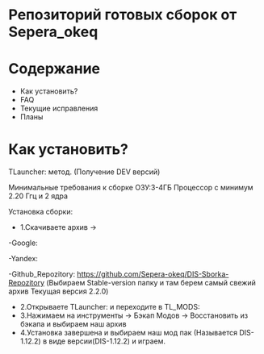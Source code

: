 # Репозиторий готовых сборок от Sepera_okeq


# Cодержание
* Как установить?
* FAQ 
* Текущие исправления
* Планы

# Как установить?
TLauncher: метод. (Получение DEV версий)

 Минимальные требования к сборке
   ОЗУ:3-4ГБ
   Процессор с минимум 2.20 Ггц и 2 ядра

Установка сборки:
- 1.Скачиваете архив -> 

-Google:

-Yandex:

-Github_Repozitory: https://github.com/Sepera-okeq/DIS-Sborka-Repozitory (Выбираем Stable-version папку и там берем самый свежий архив Текущая версия 2.2.0)
- 2.Открываете TLauncher: и переходите в TL_MODS:
- 3.Нажимаем на инструменты -> Бэкап Модов -> Восстановить из бэкапа и выбираем наш архив
- 4.Установка завершена и выбираем наш мод пак (Называется DIS-1.12.2) в виде версии(DIS-1.12.2) и играем.
